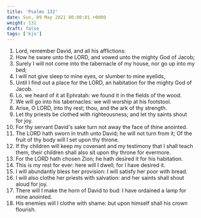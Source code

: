 ```yaml
---
title: 'Psalms 132'
date: Sun, 09 May 2021 00:00:01 +0000
weight: 132
draft: false
tags: ['kjv'] 
---
```


1. Lord, remember David, and all his afflictions:
2. How he sware unto the LORD, and vowed unto the mighty God of Jacob;
3. Surely I will not come into the tabernacle of my house, nor go up into my bed;
4. I will not give sleep to mine eyes, or slumber to mine eyelids,
5. Until I find out a place for the LORD, an habitation for the mighty God of Jacob.
6. Lo, we heard of it at Ephratah: we found it in the fields of the wood.
7. We will go into his tabernacles: we will worship at his footstool.
8. Arise, O LORD, into thy rest; thou, and the ark of thy strength.
9. Let thy priests be clothed with righteousness; and let thy saints shout for joy.
10. For thy servant David's sake turn not away the face of thine anointed.
11. The LORD hath sworn in truth unto David; he will not turn from it; Of the fruit of thy body will I set upon thy throne.
12. If thy children will keep my covenant and my testimony that I shall teach them, their children shall also sit upon thy throne for evermore.
13. For the LORD hath chosen Zion; he hath desired it for his habitation.
14. This is my rest for ever: here will I dwell; for I have desired it.
15. I will abundantly bless her provision: I will satisfy her poor with bread.
16. I will also clothe her priests with salvation: and her saints shall shout aloud for joy.
17. There will I make the horn of David to bud: I have ordained a lamp for mine anointed.
18. His enemies will I clothe with shame: but upon himself shall his crown flourish.
